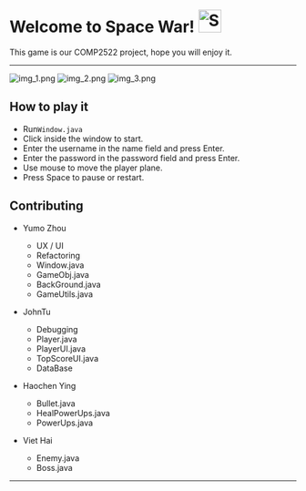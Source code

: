 # Welcome to Space War! <img src="http://i.imgur.com/Cj4rMrS.gif" height="40" alt="Swimming Octocat" title="Games on GitHub">

This game is our COMP2522 project, hope you will enjoy it.

-------
![img_1.png](img_1.png)
![img_2.png](img_2.png)
![img_3.png](img_3.png)

## How to play it
- Run`Window.java`
- Click inside the window to start.
- Enter the username in the name field and press Enter.
- Enter the password in the password  field and press Enter.
- Use mouse to move the player plane.
- Press Space to pause or restart.
## Contributing
- Yumo Zhou
  - UX / UI
  - Refactoring
  - Window.java
  - GameObj.java
  - BackGround.java
  - GameUtils.java
  
- JohnTu
  - Debugging
  - Player.java
  - PlayerUI.java
  - TopScoreUI.java
  - DataBase
  
- Haochen Ying
  - Bullet.java
  - HealPowerUps.java
  - PowerUps.java
  
- Viet Hai
  - Enemy.java
  - Boss.java
-------





